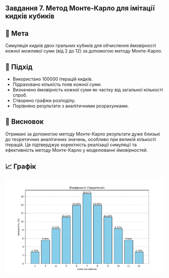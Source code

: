 ## Завдання 7. Метод Монте-Карло для імітації кидків кубиків

## 🔹 Мета

Симуляція кидків двох гральних кубиків для обчислення ймовірності кожної можливої суми (від 2 до 12) за допомогою методу Монте-Карло.

## 🔹 Підхід

- Використано 100000 ітерацій кидків.
- Підраховано кількість появ кожної суми.
- Визначено ймовірність кожної суми як частку від загальної кількості спроб.
- Створено графіки розподілу.
- Порівняно результати з аналітичними розрахунками.

## 🔹 Висновок

Отримані за допомогою методу Монте-Карло результати дуже близькі до теоретичних аналітичних значень, особливо при великій кількості ітерацій. Це підтверджує коректність реалізації симуляції та ефективність методу Монте-Карло у моделюванні ймовірностей.

## 📈 Графік

![Графік Monte Carlo](monte_carlo_plot.png)
